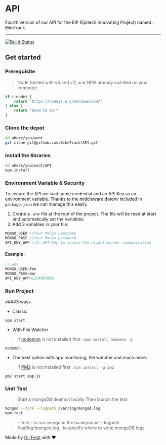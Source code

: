 # API
Fourth version of our API for the EIP (Epitech Innovating Project) named : BikeTrack.
____________

[![Build Status](https://travis-ci.org/BikeTrack/API.svg?branch=master)](https://travis-ci.org/BikeTrack/API)

## Get started

### Prerequisite
>Node (tested with v6 and v7) and NPM already installed on your computer.

```javascript
if (!node) {
    return "https://nodejs.org/en/download/"
} else {
    return "Good to Go!"
}
```

### Clone the depot
```bash
cd where/you/want
git clone git@github.com:BikeTrack/API.git
```

### Install the libraries
```bash
cd where/you/want/API
npm install
```

### Environment Variable & Security
To secure the API we load some credential and an API Key as an environment variable.
Thanks to the middleware dotenv included in `package.json` we can manage this easily.


1. Create a `.env` file at the root of the project. The file will be read at start and automatically set the variables.
2. Add 3 variables in your file:
```javascript
MONGO_USER //Your Mongo username
MONGO_PASS //Your Mongo password
API_KEY_APP //An API Key to secure the client/server communication
```
#### Exemple :
```javascript
//.env
MONGO_USER=foo
MONGO_PASS=bar
API_KEY_APP=1234567890
```

### Run Project
####3 ways

* Classic

`npm start`

* With File Watcher

> if [nodemon](https://www.npmjs.com/package/nodemon) is not installed first :
`npm install nodemon -g`

`nodemon`

* The best option with app monitoring, file watcher and much more...

> if [PM2](http://pm2.keymetrics.io) is not installed first :
`npm install -g pm2`

`pm2 start app.js`

### Unit Test

> Start a mongoDB deamon locally
> Then launch the test

```bash
mongod --fork --logpath /var/log/mongod.log
npm test
```
> --fork : to run mongo in the background
--logpath /var/log/mongod.log : to specify where to write mongoDB logs

Made by [Gil Felot](gfelot.xyz) with ❤️
